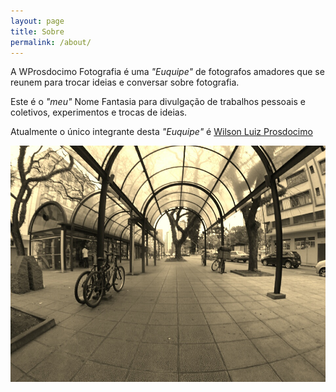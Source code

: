 ```yaml
---
layout: page
title: Sobre
permalink: /about/
---
```


A WProsdocimo Fotografia é uma _"Euquipe"_ de fotografos amadores que se reunem para trocar ideias e conversar sobre fotografia.

Este é o _"meu"_ Nome Fantasia para divulgação de trabalhos pessoais e coletivos, experimentos e trocas de ideias.

Atualmente o único integrante desta _"Euquipe"_ é [Wilson Luiz Prosdocimo](http://wprosdocimo.com.br)

![Pelo Caminho...](/assets/imagens/bicicleta.jpg)